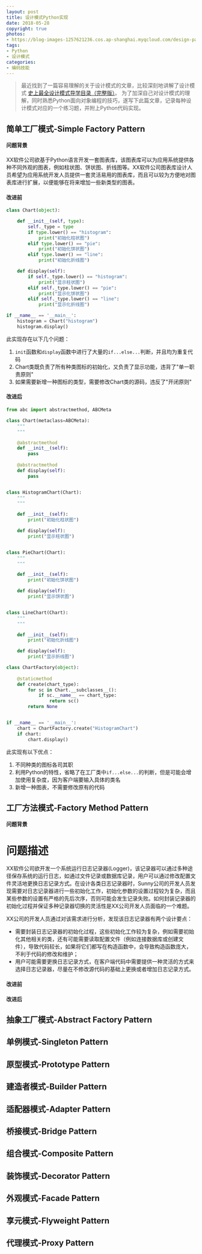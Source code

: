 ```yaml
---
layout: post
title: 设计模式Python实现
date: 2018-05-28
copyright: true
photos:
- https://blog-images-1257621236.cos.ap-shanghai.myqcloud.com/design-pattern.jpg
tags:
- Python
- 设计模式
categories:
- 编码技能
---
```


> 最近找到了一篇容易理解的关于设计模式的文章，比较深刻地讲解了设计模式 [史上最全设计模式导学目录（完整版）](https://blog.csdn.net/lovelion/article/details/17517213)。 为了加深自己对设计模式的理解，同时熟悉Python面向对象编程的技巧，遂写下此篇文章，记录每种设计模式对应的一个练习题，并附上Python代码实现。

<!-- more -->

## 简单工厂模式-Simple Factory Pattern

#### 问题背景

XX软件公司欲基于Python语言开发一套图表库，该图表库可以为应用系统提供各种不同外观的图表，例如柱状图、饼状图、折线图等。XX软件公司图表库设计人员希望为应用系统开发人员提供一套灵活易用的图表库，而且可以较为方便地对图表库进行扩展，以便能够在将来增加一些新类型的图表。

#### 改进前

```Python
class Chart(object):

    def __init__(self, type):
        self._type = type
        if type.lower() == "histogram":
            print("初始化柱状图")
        elif type.lower() == "pie":
            print("初始化饼状图")
        elif type.lower() == "line":
            print("初始化折线图")

    def display(self):
        if self._type.lower() == "histogram":
            print("显示柱状图")
        elif self._type.lower() == "pie":
            print("显示化饼状图")
        elif self._type.lower() == "line":
            print("显示化折线图")

if __name__ == '__main__':
    histogram = Chart("histogram")
    histogram.display()
```

此实现存在以下几个问题：

1. `init`函数和`display`函数中进行了大量的`if...else...`判断，并且均为重复代码
1. Chart类既负责了所有种类图标的初始化，又负责了显示功能，违背了"单一职责原则"
1. 如果需要新增一种图标的类型，需要修改Chart类的源码，违反了"开闭原则"

#### 改进后

```Python
from abc import abstractmethod, ABCMeta

class Chart(metaclass=ABCMeta):
    """
    """

    @abstractmethod
    def __init__(self):
        pass
        
    @abstractmethod
    def display(self):
        pass


class HistogramChart(Chart):
    """
    """

    def __init__(self):
        print("初始化柱状图")

    def display(self):
        print("显示柱状图")


class PieChart(Chart):
    """
    """

    def __init__(self):
        print("初始化饼状图")

    def display(self):
        print("显示饼状图")


class LineChart(Chart):
    """
    """

    def __init__(self):
        print("初始化折线图")

    def display(self):
        print("显示折线图")

class ChartFactory(object):
    
    @staticmethod
    def create(chart_type):
        for sc in Chart.__subclasses__():
            if sc.__name__ == chart_type:
                return sc()
        return None


if __name__ == '__main__':
    chart = ChartFactory.create("HistogramChart")
    if chart:
        chart.display()
```

此实现有以下优点：

1. 不同种类的图标各司其职
1. 利用Python的特性，省略了在工厂类中`if...else...`的判断，但是可能会增加使用复杂度，因为客户端要输入具体的类名
1. 新增一种图表，不需要修改原有的代码

## 工厂方法模式-Factory Method Pattern

#### 问题背景

# 问题描述

XX软件公司欲开发一个系统运行日志记录器(Logger)，该记录器可以通过多种途径保存系统的运行日志，如通过文件记录或数据库记录，用户可以通过修改配置文件灵活地更换日志记录方式。在设计各类日志记录器时，Sunny公司的开发人员发现需要对日志记录器进行一些初始化工作，初始化参数的设置过程较为复杂，而且某些参数的设置有严格的先后次序，否则可能会发生记录失败。如何封装记录器的初始化过程并保证多种记录器切换的灵活性是XX公司开发人员面临的一个难题。

XX公司的开发人员通过对该需求进行分析，发现该日志记录器有两个设计要点：

- 需要封装日志记录器的初始化过程，这些初始化工作较为复杂，例如需要初始化其他相关的类，还有可能需要读取配置文件（例如连接数据库或创建文件），导致代码较长，如果将它们都写在构造函数中，会导致构造函数庞大，不利于代码的修改和维护；
- 用户可能需要更换日志记录方式，在客户端代码中需要提供一种灵活的方式来选择日志记录器，尽量在不修改源代码的基础上更换或者增加日志记录方式。

#### 改进前

#### 改进后

## 抽象工厂模式-Abstract Factory Pattern

## 单例模式-Singleton Pattern

## 原型模式-Prototype Pattern

## 建造者模式-Builder Pattern

## 适配器模式-Adapter Pattern

## 桥接模式-Bridge Pattern

## 组合模式-Composite Pattern

## 装饰模式-Decorator Pattern

## 外观模式-Facade Pattern

## 享元模式-Flyweight Pattern

## 代理模式-Proxy Pattern